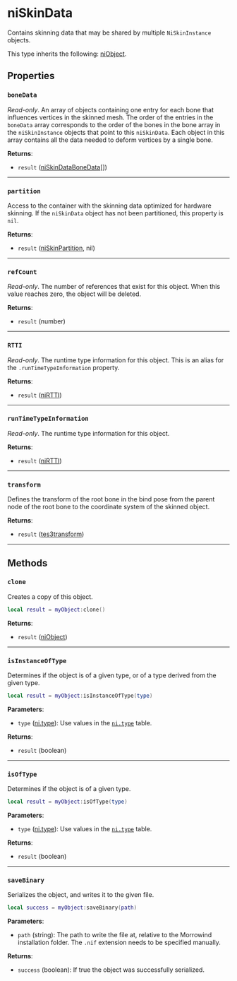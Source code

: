 # niSkinData
<div class="search_terms" style="display: none">niskindata, skindata</div>

<!---
	This file is autogenerated. Do not edit this file manually. Your changes will be ignored.
	More information: https://github.com/MWSE/MWSE/tree/master/docs
-->

Contains skinning data that may be shared by multiple `NiSkinInstance` objects.

This type inherits the following: [niObject](../types/niObject.md).
## Properties

### `boneData`
<div class="search_terms" style="display: none">bonedata</div>

*Read-only*. An array of objects containing one entry for each bone that influences vertices in the skinned mesh. The order of the entries in the `boneData` array corresponds to the order of the bones in the bone array in the `niSkinInstance` objects that point to this `niSkinData`. Each object in this array contains all the data needed to deform vertices by a single bone.

**Returns**:

* `result` ([niSkinDataBoneData](../types/niSkinDataBoneData.md)[])

***

### `partition`
<div class="search_terms" style="display: none">partition</div>

Access to the container with the skinning data optimized for hardware skinning. If the `niSkinData` object has not been partitioned, this property is `nil`.

**Returns**:

* `result` ([niSkinPartition](../types/niSkinPartition.md), nil)

***

### `refCount`
<div class="search_terms" style="display: none">refcount</div>

*Read-only*. The number of references that exist for this object. When this value reaches zero, the object will be deleted.

**Returns**:

* `result` (number)

***

### `RTTI`
<div class="search_terms" style="display: none">rtti</div>

*Read-only*. The runtime type information for this object. This is an alias for the `.runTimeTypeInformation` property.

**Returns**:

* `result` ([niRTTI](../types/niRTTI.md))

***

### `runTimeTypeInformation`
<div class="search_terms" style="display: none">runtimetypeinformation</div>

*Read-only*. The runtime type information for this object.

**Returns**:

* `result` ([niRTTI](../types/niRTTI.md))

***

### `transform`
<div class="search_terms" style="display: none">transform</div>

Defines the transform of the root bone in the bind pose from the parent node of the root bone to the coordinate system of the skinned object.

**Returns**:

* `result` ([tes3transform](../types/tes3transform.md))

***

## Methods

### `clone`
<div class="search_terms" style="display: none">clone</div>

Creates a copy of this object.

```lua
local result = myObject:clone()
```

**Returns**:

* `result` ([niObject](../types/niObject.md))

***

### `isInstanceOfType`
<div class="search_terms" style="display: none">isinstanceoftype, instanceoftype</div>

Determines if the object is of a given type, or of a type derived from the given type.

```lua
local result = myObject:isInstanceOfType(type)
```

**Parameters**:

* `type` ([ni.type](../references/ni/types.md)): Use values in the [`ni.type`](https://mwse.github.io/MWSE/references/ni/types/) table.

**Returns**:

* `result` (boolean)

***

### `isOfType`
<div class="search_terms" style="display: none">isoftype, oftype</div>

Determines if the object is of a given type.

```lua
local result = myObject:isOfType(type)
```

**Parameters**:

* `type` ([ni.type](../references/ni/types.md)): Use values in the [`ni.type`](https://mwse.github.io/MWSE/references/ni/types/) table.

**Returns**:

* `result` (boolean)

***

### `saveBinary`
<div class="search_terms" style="display: none">savebinary</div>

Serializes the object, and writes it to the given file.

```lua
local success = myObject:saveBinary(path)
```

**Parameters**:

* `path` (string): The path to write the file at, relative to the Morrowind installation folder. The `.nif` extension needs to be specified manually.

**Returns**:

* `success` (boolean): If true the object was successfully serialized.

